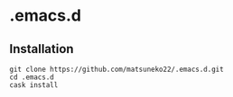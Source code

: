 # .emacs.d
## Installation


``` shell
git clone https://github.com/matsuneko22/.emacs.d.git
cd .emacs.d
cask install
```
